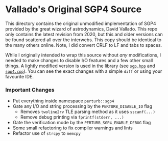 
# Vallado's Original SGP4 Source

This directory contains the original unmodified implementation of SGP4 provided by the great wizard of astrodynamics, David Vallado. This repo only contains the latest revision from 2020, but this and older versions can be found scattered all over the interwebs. This copy should be identical to the many others online. Note, I did convert CRLF to LF and tabs to spaces.

While I originally intended to wrap this source without _any_ modifications, I needed to make changes to disable I/O features and a few other small things. A lightly modified version is used in the library (see [`sgp.hpp`](../include/perturb/sgp4.hpp) and [`sgp4.cpp`](../src/sgp4.cpp)). You can see the exact changes with a simple `diff` or using your favourite IDE.

### Important Changes

- Put everything inside namespace `perturb::sgp4`
- Gate any I/O and string processing by the `PERTURB_DISABLE_IO` flag
  - Removes `twoline2rv` TLE parsing method as it uses `sscanf(...)`
  - Remove debug printing via `fprintf(stderr, ...)`
- Gate the verification mode by the `PERTURB_SGP4_ENABLE_DEBUG` flag
- Some small refactoring to fix compiler warnings and lints
- Refactor use of `strcpy` to `memcpy`
